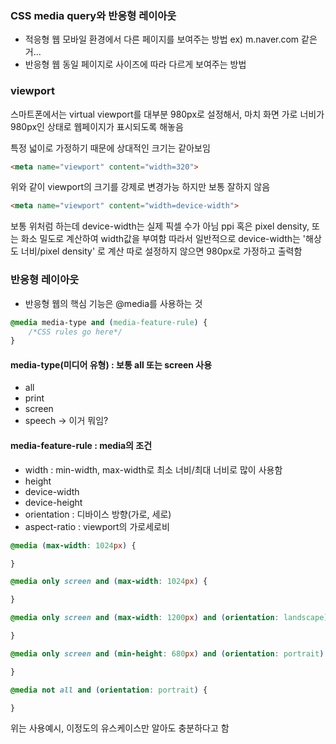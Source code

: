 ### CSS media query와 반응형 레이아웃

- 적응형 웹
모바일 환경에서 다른 페이지를 보여주는 방법
ex) m.naver.com 같은거...
- 반응형 웹
동일 페이지로 사이즈에 따라 다르게 보여주는 방법

### viewport

스마트폰에서는 virtual viewport를 대부분 980px로 설정해서, 마치 화면 가로 너비가 980px인 상태로 웹페이지가 표시되도록 해놓음

특정 넓이로 가정하기 때문에 상대적인 크기는 같아보임

```html
<meta name="viewport" content="width=320">
```

위와 같이 viewport의 크기를 강제로 변경가능 하지만 보통 잘하지 않음

```html
<meta name="viewport" content="width=device-width">
```

보통 위처럼 하는데 device-width는 실제 픽셀 수가 아님
ppi 혹은 pixel density, 또는 화소 밀도로 계산하여 width값을 부여함
따라서 일반적으로 device-width는 '해상도 너비/pixel density' 로 계산
따로 설정하지 않으면 980px로 가정하고 출력함

### 반응형 레이아웃

- 반응형 웹의 핵심 기능은 @media를 사용하는 것

```css
@media media-type and (media-feature-rule) {
    /*CSS rules go here*/
}
```

#### media-type(미디어 유형) : 보통 all 또는 screen 사용
- all
- print
- screen
- speech -> 이거 뭐임?

#### media-feature-rule : media의 조건
- width : min-width, max-width로 최소 너비/최대 너비로 많이 사용함
- height
- device-width
- device-height
- orientation : 디바이스 방향(가로, 세로)
- aspect-ratio : viewport의 가로세로비

```css
@media (max-width: 1024px) {

}

@media only screen and (max-width: 1024px) {

}

@media only screen and (max-width: 1200px) and (orientation: landscape) {

}

@media only screen and (min-height: 680px) and (orientation: portrait) {

}

@media not all and (orientation: portrait) {

}
```

위는 사용예시, 이정도의 유스케이스만 알아도 충분하다고 함

